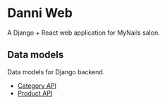# Danni Web
A Django + React web application for MyNails salon.

## Data models
Data models for Django backend.
- [Category API](https://github.com/hobyfrezk/danni_web/blob/main/categories/README.md)
- [Product API](https://github.com/hobyfrezk/danni_web/blob/main/products/README.md)
